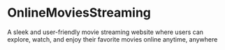 # OnlineMoviesStreaming
A sleek and user-friendly movie streaming website where users can explore, watch, and enjoy their favorite movies online anytime, anywhere
